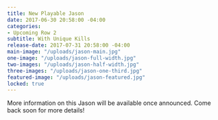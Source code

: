 ```yaml
---
title: New Playable Jason
date: 2017-06-30 20:58:00 -04:00
categories:
- Upcoming Row 2
subtitle: With Unique Kills
release-date: 2017-07-31 20:58:00 -04:00
main-image: "/uploads/jason-main.jpg"
one-image: "/uploads/jason-full-width.jpg"
two-images: "/uploads/jason-half-width.jpg"
three-images: "/uploads/jason-one-third.jpg"
featured-image: "/uploads/jason-featured.jpg"
locked: true
---
```


More information on this Jason will be available once announced. Come back soon for more details!